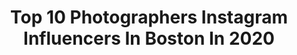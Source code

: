 ---
title: Top 10 Photographers Instagram Influencers In Boston In 2020
description: >-
  Find top photographers Instagram influencers in Boston in 2020. Most popular hashtags: #boston #nature #theprettycities #sunset.
platform: Instagram
profiles:
  - username: "lady.e.photography"
    fullname: >-
      LADY E PHOTOGRAPHY
    location: "United States"
    followers: 18962
    engagement: 164
    commentsToLikes: 0.066705
    avatar: "https://scontent-lht6-1.cdninstagram.com/v/t51.2885-19/s320x320/91000805_1489214757916548_1448260210547228672_n.jpg?_nc_ht=scontent-lht6-1.cdninstagram.com&_nc_ohc=S9ClB11zdyYAX-xnUA3&oh=95463f7a273711fe896923468a1d425d&oe=5EB5576E"
    verified: false
    hashtags: ""
  - username: "alexireibman"
    fullname: >-
      Алексей
    location: "United States"
    followers: 12403
    engagement: 2787
    commentsToLikes: 0.000000
    avatar: "https://scontent-bos3-1.cdninstagram.com/v/t51.2885-19/s320x320/32006565_376919342792616_358322262442508288_n.jpg?_nc_ht=scontent-bos3-1.cdninstagram.com&_nc_ohc=GgxhORMlrgEAX9vA6ST&oh=c30c49a8abdb7f44fde677cd1cb8d9b6&oe=5EBB750C"
    verified: false
    hashtags: "#annaniemancouture, #thevoice, #whoisalarie"
  - username: "smcc_photography"
    fullname: >-
      Shannon
    location: "United States"
    followers: 6743
    engagement: 1463
    commentsToLikes: 0.068737
    avatar: "https://scontent-ams4-1.cdninstagram.com/v/t51.2885-19/s320x320/70918424_396760691264387_7788456268221382656_n.jpg?_nc_ht=scontent-ams4-1.cdninstagram.com&_nc_ohc=sWrTGzr1wmwAX_oA8Ka&oh=aa805bdb6adcc105e99c50944527e3b4&oe=5EBBC744"
    verified: false
    hashtags: "#heatercentral, #waterfall, #waves, #exploremore"
  - username: "chrishajjar_"
    fullname: >-
      Chris Hajjar
    location: "United States"
    followers: 16671
    engagement: 165
    commentsToLikes: 0.012188
    avatar: "https://scontent-ort2-1.cdninstagram.com/v/t51.2885-19/s320x320/75586250_1102181569977531_3445272556959956992_n.jpg?_nc_ht=scontent-ort2-1.cdninstagram.com&_nc_ohc=JUQlQPKFrK8AX9LE166&oh=207ec915b3a6fbf674c591fa963394df&oe=5EB1E9EE"
    verified: false
    hashtags: "#kirill2020"
  - username: "sdamiani"
    fullname: >-
      Sveta 🌿 travel + lifestyle
    location: "United States"
    followers: 93277
    engagement: 268
    commentsToLikes: 0.030994
    avatar: "https://scontent-lhr8-1.cdninstagram.com/v/t51.2885-19/s320x320/11359123_1113812681980771_43012967_a.jpg?_nc_ht=scontent-lhr8-1.cdninstagram.com&_nc_ohc=2CapkJqpQ6oAX-Z7QzI&oh=37bf123b054633a094d95d94000b3ac2&oe=5EB97359"
    verified: false
    hashtags: "#momentslikethese, #urbanjunglebloggers, #homedecor, #caffeinecouture"
  - username: "supercars__boston"
    fullname: >-
      Ward Doornbos
    location: "United States"
    followers: 11303
    engagement: 712
    commentsToLikes: 0.049617
    avatar: "https://scontent-lhr8-1.cdninstagram.com/v/t51.2885-19/s320x320/38817433_231578627553521_7495240448651296768_n.jpg?_nc_ht=scontent-lhr8-1.cdninstagram.com&_nc_ohc=dKmzieswg7MAX_CoFaD&oh=34a5015a9efbd71c8a326862e77bf56c&oe=5EBB9969"
    verified: false
    hashtags: ""
  - username: "fuscoa23"
    fullname: >-
      Anthony Fusco
    location: "United States"
    followers: 2189
    engagement: 1894
    commentsToLikes: 0.079028
    avatar: "https://scontent-lhr8-1.cdninstagram.com/v/t51.2885-19/s320x320/26266296_172750036675487_5525287426995519488_n.jpg?_nc_ht=scontent-lhr8-1.cdninstagram.com&_nc_ohc=CJLbIAjkIqoAX9Zqgeg&oh=8f206c2479e20ce171d96c21d00e5f0f&oe=5EBCDEFB"
    verified: false
    hashtags: "#drag, #kweensofboston, #secretqueen, #virgindrag"
  - username: "ajaiwithaneye"
    fullname: >-
      Ajai
    location: "United States"
    followers: 2716
    engagement: 1757
    commentsToLikes: 0.114240
    avatar: "https://scontent-ams4-1.cdninstagram.com/v/t51.2885-19/s320x320/82369853_776285736205090_1018778620706947072_n.jpg?_nc_ht=scontent-ams4-1.cdninstagram.com&_nc_ohc=ZFvDt5z_TYoAX9ui8DR&oh=01c4d381dde29b01e40454475b6e7aee&oe=5EBC9C19"
    verified: false
    hashtags: "#corona, #covid, #covid19, #bostondotcom"
  - username: "global.viewpoint"
    fullname: >-
      Jon Miksis
    location: "United States"
    followers: 38272
    engagement: 480
    commentsToLikes: 0.048852
    avatar: "https://scontent-lhr8-1.cdninstagram.com/v/t51.2885-19/s320x320/85002479_203925240995717_1188168535973560320_n.jpg?_nc_ht=scontent-lhr8-1.cdninstagram.com&_nc_ohc=mI6rum1TU_0AX_l1kz8&oh=ee50313358319b571fbe710fe24b8dc4&oe=5EB905D1"
    verified: false
    hashtags: "#cambridge, #argentina, #colombia, #fyp"
  - username: "robcollinsphoto"
    fullname: >-
      Rob Collins
    location: "United States"
    followers: 6314
    engagement: 438
    commentsToLikes: 0.018579
    avatar: "https://scontent-lhr8-1.cdninstagram.com/v/t51.2885-19/s150x150/28152829_207462513166711_5453657504326090752_n.jpg?_nc_ht=scontent-lhr8-1.cdninstagram.com&_nc_ohc=aAzUmE882XwAX_LS7wU&oh=8bd1040b656f322f49382b9ea782384a&oe=5EBAB54D"
    verified: false
    hashtags: "#raneyberes"
---